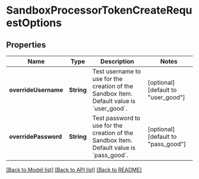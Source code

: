 # SandboxProcessorTokenCreateRequestOptions

## Properties
Name | Type | Description | Notes
------------ | ------------- | ------------- | -------------
**overrideUsername** | **String** | Test username to use for the creation of the Sandbox Item. Default value is &#x60;user_good&#x60;. | [optional] [default to "user_good"]
**overridePassword** | **String** | Test password to use for the creation of the Sandbox Item. Default value is &#x60;pass_good&#x60;. | [optional] [default to "pass_good"]

[[Back to Model list]](../README.md#documentation-for-models) [[Back to API list]](../README.md#documentation-for-api-endpoints) [[Back to README]](../README.md)


